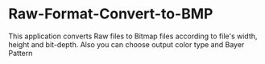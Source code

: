 # Raw-Format-Convert-to-BMP
This application converts Raw files to Bitmap files according to file's width, height and bit-depth. Also you can choose output color type and Bayer Pattern

